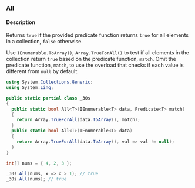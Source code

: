 ### All

#### Description
Returns `true` if the provided predicate function returns `true` for all elements in a collection, `false` otherwise.

Use `IEnumerable.ToArray()`, `Array.TrueForAll()` to test if all elements in the collection return `true` based on the predicate function, `match`.
Omit the predicate function, `match`, to use the overload that checks if each value is different from `null` by default.

```csharp
using System.Collections.Generic;
using System.Linq;

public static partial class _30s 
{
  public static bool All<T>(IEnumerable<T> data, Predicate<T> match) 
  {
    return Array.TrueForAll(data.ToArray(), match);
  }
  public static bool All<T>(IEnumerable<T> data) 
  {
    return Array.TrueForAll(data.ToArray(), val => val != null);
  }
}
```

```csharp
int[] nums = { 4, 2, 3 };

_30s.All(nums, x => x > 1); // true
_30s.All(nums); // true
```
